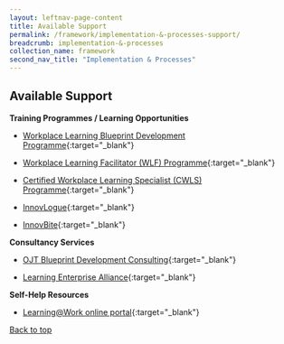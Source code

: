 ```yaml
---
layout: leftnav-page-content
title: Available Support
permalink: /framework/implementation-&-processes-support/
breadcrumb: implementation-&-processes
collection_name: framework
second_nav_title: "Implementation & Processes"
---
```



## **Available Support**

**Training Programmes / Learning Opportunities**

- [Workplace Learning Blueprint Development Programme](https://www.nyp.edu.sg/lifelong-learning/national-centre-of-excellence-for-workplace-learning-nace/courses-training.html){:target="_blank"}

- [Workplace Learning Facilitator (WLF) Programme](https://www.ial.edu.sg/learn-at-ial/ial-programmes/certificate/workplace-learning-facilitator.html){:target="_blank"}

- [Certified Workplace Learning Specialist (CWLS) Programme](https://www.ial.edu.sg/learn-at-ial/ial-programmes/certificate/certified-workplace-learning-specialist-cwls.html){:target="_blank"}

- [InnovLogue](https://www.ial.edu.sg/start-learning-innovation/in-lab/innovation-activities.html){:target="_blank"}

- [InnovBite](https://www.ial.edu.sg/start-learning-innovation/in-lab/innovation-activities.html){:target="_blank"}



**Consultancy Services**

- [OJT Blueprint Development Consulting](https://www.nyp.edu.sg/lifelong-learning/national-centre-of-excellence-for-workplace-learning-nace/services.html){:target="_blank"}

- [Learning Enterprise Alliance](https://www.ial.edu.sg/start-enterprise-transformation/learning-enterprise-alliance.html){:target="_blank"}



**Self-Help Resources**
- [Learning@Work online portal](https://learningatwork.ial.edu.sg/){:target="_blank"}


[Back to top](#top)
